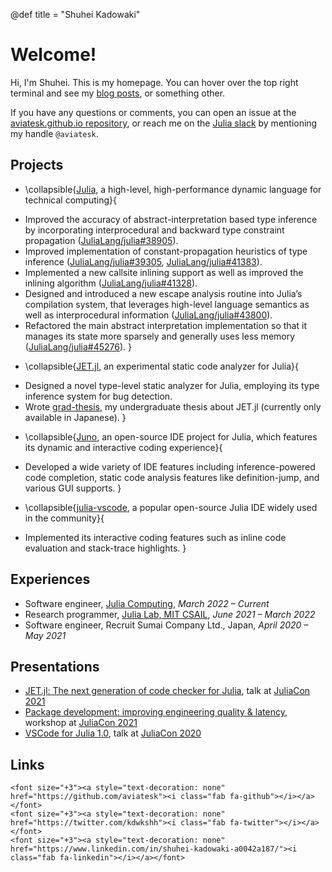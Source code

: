 @def title = "Shuhei Kadowaki"

# Welcome!

Hi, I'm Shuhei. This is my homepage.
You can hover over the top right terminal and see my [blog posts](/posts), or something other.

If you have any questions or comments, you can open an issue at the [aviatesk.github.io repository](https://github.com/aviatesk/aviatesk.github.io),
or reach me on the [Julia slack](https://julialang.org/slack/) by mentioning my handle `@aviatesk`.

## Projects

- \collapsible{[Julia](https://github.com/JuliaLang/julia), a high-level, high-performance dynamic language for technical computing}{
* Improved the accuracy of abstract-interpretation based type inference by incorporating
  interprocedural and backward type constraint propagation ([JuliaLang/julia#38905](https://github.com/JuliaLang/julia/pull/38905)).
* Improved implementation of constant-propagation heuristics of type inference
  ([JuliaLang/julia#39305](https://github.com/JuliaLang/julia/pull/39305), [JuliaLang/julia#41383](https://github.com/JuliaLang/julia/pull/41383)).
* Implemented a new callsite inlining support as well as improved the inlining algorithm
  ([JuliaLang/julia#41328](https://github.com/JuliaLang/julia/pull/41328)).
* Designed and introduced a new escape analysis routine into Julia’s compilation system,
  that leverages high-level language semantics as well as interprocedural information ([JuliaLang/julia#43800](https://github.com/JuliaLang/julia/pull/43800)).
* Refactored the main abstract interpretation implementation so that it manages its state
  more sparsely and generally uses less memory ([JuliaLang/julia#45276](https://github.com/JuliaLang/julia/pull/45276)).
}

- \collapsible{[JET.jl](https://github.com/aviatesk/JET.jl), an experimental static code analyzer for Julia}{
* Designed a novel type-level static analyzer for Julia, employing its type inference system for bug detection.
* Wrote [grad-thesis](https://github.com/aviatesk/grad-thesis), my undergraduate thesis about JET.jl (currently only available in Japanese).
}

- \collapsible{[Juno](https://junolab.org/), an open-source IDE project for Julia, which features its dynamic and interactive coding experience}{
* Developed a wide variety of IDE features including inference-powered code completion,
  static code analysis features like definition-jump, and various GUI supports.
}

- \collapsible{[julia-vscode](https://www.julia-vscode.org/), a popular open-source Julia IDE widely used in the community}{
* Implemented its interactive coding features such as inline code evaluation and stack-trace highlights.
}

## Experiences

- Software engineer, [Julia Computing](https://juliacomputing.com/), _March 2022 – Current_
- Research programmer, [Julia Lab, MIT CSAIL](https://julia.mit.edu/), _June 2021 – March 2022_
- Software engineer, Recruit Sumai Company Ltd., Japan, _April 2020 – May 2021_

## Presentations

- [JET.jl: The next generation of code checker for Julia](https://www.youtube.com/watch?v=7eOiGc8wfE0),
  talk at [JuliaCon 2021](https://juliacon.org/2021/)
- [Package development: improving engineering quality & latency](https://www.youtube.com/watch?v=wXRMwJdEjX4),
  workshop at [JuliaCon 2021](https://juliacon.org/2021/)
- [VSCode for Julia 1.0](https://www.youtube.com/watch?v=rQ7D1lXt3GM), talk at [JuliaCon 2020](https://juliacon.org/2020/)

## Links

~~~
<font size="+3"><a style="text-decoration: none" href="https://github.com/aviatesk"><i class="fab fa-github"></i></a></font>
<font size="+3"><a style="text-decoration: none" href="https://twitter.com/kdwkshh"><i class="fab fa-twitter"></i></a></font>
<font size="+3"><a style="text-decoration: none" href="https://www.linkedin.com/in/shuhei-kadowaki-a0042a187/"><i class="fab fa-linkedin"></i></a></font>
~~~
